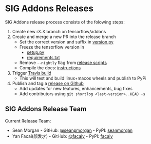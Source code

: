 # SIG Addons Releases

SIG Addons release process consists of the folowing steps:
1. Create new rX.X branch on tensorflow/addons
2. Create and merge a new PR into the release branch
	* Set the correct version and suffix in [version.py](https://github.com/tensorflow/addons/blob/master/tensorflow_addons/version.py)
	* Freeze the tensorflow version in
      - [setup.py](https://github.com/tensorflow/addons/blob/master/setup.py)
      - [requirements.txt](https://github.com/tensorflow/addons/blob/master/build_deps/requirements.txt)
	* Remove `--nightly` flag from [release scripts](https://github.com/tensorflow/addons/tree/master/tools/ci_build/builds)
	* Compile the docs: [instructions](https://github.com/tensorflow/addons/tree/master/tools/docs)
3. Trigger [Travis build](https://travis-ci.org/tensorflow/addons)
    * This will test and build linux+macos wheels and publish to PyPi
4. Publish and tag a [release on Github](https://github.com/tensorflow/addons/releases)
    * Add updates for new features, enhancements, bug fixes
    * Add contributors using `git shortlog <last-version>..HEAD -s`


## SIG Addons Release Team

Current Release Team:
- Sean Morgan - GitHub: [@seanpmorgan](https://github.com/seanpmorgan) - PyPI: [seanmorgan](https://pypi.org/user/seanmorgan/)
- Yan Facai(颜发才) - GitHub: [@facaiy](https://github.com/facaiy) - PyPI: [facaiy](https://pypi.org/user/facaiy/)
